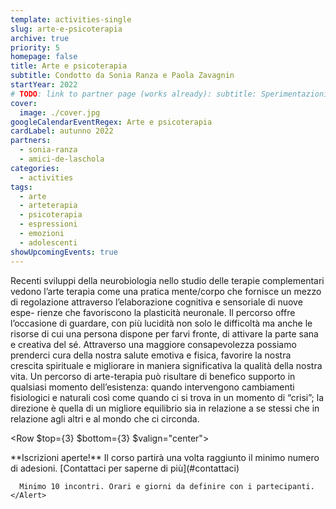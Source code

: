 ```yaml
---
template: activities-single
slug: arte-e-psicoterapia
archive: true
priority: 5
homepage: false
title: Arte e psicoterapia
subtitle: Condotto da Sonia Ranza e Paola Zavagnin
startYear: 2022
# TODO: link to partner page (works already): subtitle: Sperimentazioni espressive con materiali artistici, condotto da [Sonia Ranza](/partners/sonia-ranza/)
cover:
  image: ./cover.jpg
googleCalendarEventRegex: Arte e psicoterapia
cardLabel: autunno 2022
partners:
  - sonia-ranza
  - amici-de-laschola
categories:
  - activities
tags:
  - arte
  - arteterapia
  - psicoterapia
  - espressioni
  - emozioni
  - adolescenti
showUpcomingEvents: true
---
```


<Row>
  <Col $initial $columned $top={2}>
    Recenti sviluppi della neurobiologia nello studio delle terapie complementari vedono l’arte terapia come una pratica mente/corpo che fornisce un mezzo di regolazione attraverso l’elaborazione cognitiva e sensoriale di nuove espe- rienze che favoriscono la plasticità neuronale.
    Il percorso offre l’occasione di guardare, con più lucidità non solo le difficoltà ma anche le risorse di cui una persona dispone per farvi fronte, di attivare la parte sana e creativa del sé. Attraverso una maggiore consapevolezza possiamo prenderci cura della nostra salute emotiva e fisica, favorire la nostra crescita spirituale e migliorare in maniera significativa la qualità della nostra vita. Un percorso di arte-terapia può risultare di benefico supporto in qualsiasi momento dell’esistenza: quando intervengono cambiamenti fisiologici e naturali così come quando ci si trova in un momento di “crisi”; la direzione è quella di un migliore equilibrio sia in relazione a se stessi che in relazione agli altri e al mondo che ci circonda.
  </Col>
</Row>

<Row $top={3} $bottom={3} $valign="center">
  <Col md={6}>
    <EntryInfo variant="upcoming" value="mercoledì dalle 17:30 alle 19"/>
    <EntryInfo variant="upcoming" label="Periodo" value="dal 21 settembre al 23 novembre 2022"/>
    <EntryInfo variant="duration" value="10 incontri"/>
    <EntryInfo variant="target" value="adolescenti"/>
    <EntryInfo variant="teacher" value="Sonia Ranza - arteterapeuta" />
    <EntryInfo variant="teacher" label="In collaborazione con" value="Paola Zavagnin - psicologa"/>
    <EntryInfo variant="price" value="300 € per 10 incontri"/>
    <EntryInfo variant="participants" value="minimo 4"/>
  </Col>
  <Col md={6}>
    <Alert $bottom={3} color="lilla">
      **Iscrizioni aperte!** Il corso partirà una volta raggiunto il minimo numero di adesioni. [Contattaci  per saperne di più](#contattaci)

      Minimo 10 incontri. Orari e giorni da definire con i partecipanti.
    </Alert>
  </Col>
</Row>

<FormContact id="contattaci" phoneable emailable subject="Arte e psicoterapia" subtitle="Contattaci" title="per iscrizioni o per richiedere maggiori informazioni" msg="Ciao, vi scrivo riguardo al Arte e psicoterapia."></FormContact>
